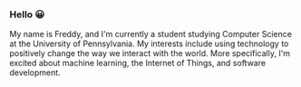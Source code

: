 ### Hello 😀

My name is Freddy, and I'm currently a student studying Computer Science at the University of Pennsylvania. My interests include using technology to positively change the way we interact with the world. More specifically, I'm excited about machine learning, the Internet of Things, and software development.
